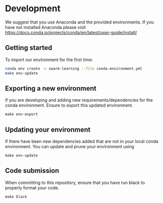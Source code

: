 # Development

We suggest that you use Anaconda and the provided environments. If you have not installed Anaconda please visit https://docs.conda.io/projects/conda/en/latest/user-guide/install/

## Getting started

To import our environment for the first time:

```bash
conda env create -n swarm-learning --file conda-environment.yml
make env-update
```

## Exporting a new environment

If you are developing and adding new requirements/dependencies for the conda environment. Ensure to export this updated environment.

```makefile
make env-export
```

## Updating your environment

If there have been new dependencies added that are not in your local conda environment. You can update and prune your environment using

```makefile
make env-update
```

## Code submission

When committing to this repository, ensure that you have run black to properly format your code.

```makefile
make black
```
